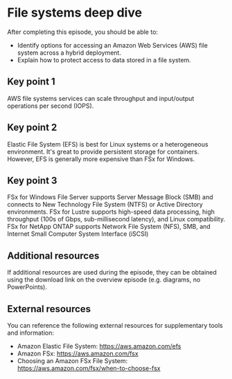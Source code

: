 # File systems deep dive

After completing this episode, you should be able to:

+ Identify options for accessing an Amazon Web Services (AWS) file system across a hybrid deployment.
+ Explain how to protect access to data stored in a file system.

## Key point 1

AWS file systems services can scale throughput and input/output operations per second (IOPS).

## Key point 2

Elastic File System (EFS) is best for Linux systems or a heterogeneous environment. It's great to provide persistent storage for containers. However, EFS is generally more expensive than FSx for Windows.

## Key point 3

FSx for Windows File Server supports Server Message Block (SMB) and connects to New Technology File System (NTFS) or Active Directory environments. FSx for Lustre supports high-speed data processing, high throughput (100s of Gbps, sub-millisecond latency), and Linux compatibility. FSx for NetApp ONTAP supports Network File System (NFS), SMB, and Internet Small Computer System Interface (iSCSI)

## Additional resources

If additional resources are used during the episode, they can be obtained using the download link on the overview episode (e.g. diagrams, no PowerPoints).

## External resources

You can reference the following external resources for supplementary tools and information:

+ Amazon Elastic File System: <https://aws.amazon.com/efs>
+ Amazon FSx: <https://aws.amazon.com/fsx>
+ Choosing an Amazon FSx File System: <https://aws.amazon.com/fsx/when-to-choose-fsx>
